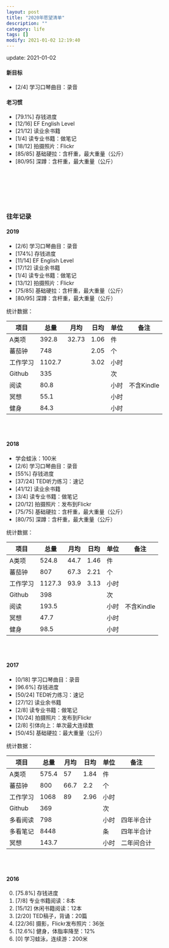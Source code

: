 ```yaml
---
layout: post
title: "2020年愿望清单"
description: ""
category: life
tags: []
modify: 2021-01-02 12:19:40
---
```


update: 2021-01-02


#### 新目标
+ [2/4] 学习口琴曲目：录音

#### 老习惯
+ [79.1%] 存钱进度
+ [12/16] EF English Level
+ [21/12] 读业余书籍
+ [1/4] 读专业书籍：做笔记
+ [18/12] 拍摄照片：Flickr
+ [85/85] 基础硬拉：含杆重，最大重量（公斤）
+ [80/95] 深蹲：含杆重，最大重量（公斤）


<br />
<br />
<br />
<br />
<br />

### 往年记录

#### 2019
+ [2/6] 学习口琴曲目：录音
+ [174%] 存钱进度
+ [11/14] EF English Level
+ [17/12] 读业余书籍
+ [1/4] 读专业书籍：做笔记
+ [13/12] 拍摄照片：Flickr
+ [75/85] 基础硬拉：含杆重，最大重量（公斤）
+ [80/95] 深蹲：含杆重，最大重量（公斤）

统计数据：

项目 | 总量 | 月均 | 日均 | 单位 | 备注
-----|------|------|------|------|----
A类项 | 392.8 | 32.73 | 1.06 | 件   |
蕃茄钟 | 748 |  | 2.05 | 个   |
工作学习 | 1102.7 |  | 3.02 | 小时|
Github | 335 |     |      | 次   |
阅读| 80.8 |    |      | 小时 | 不含Kindle
冥想  | 55.1 |    |      | 小时 |
健身  | 84.3 |    |      | 小时 |

<br />
<br />


#### 2018

+ 学会蛙泳：100米
+ [2/6] 学习口琴曲目：录音
+ [55%] 存钱进度
+ [37/24] TED听力练习：速记
+ [41/12] 读业余书籍
+ [3/4] 读专业书籍：做笔记
+ [20/12] 拍摄照片：发布到Flickr
+ [75/75] 基础硬拉：含杆重，最大重量（公斤）
+ [80/75] 深蹲：含杆重，最大重量（公斤）

统计数据：

项目 | 总量 | 月均 | 日均 | 单位 | 备注
-----|------|------|------|------|----
A类项 | 524.8 | 44.7 | 1.46 | 件   |
蕃茄钟 | 807 | 67.3 | 2.21 | 个   |
工作学习 | 1127.3 | 93.9 | 3.13 | 小时|
Github | 398 |     |      | 次   |
阅读| 193.5 |    |      | 小时 | 不含Kindle
冥想  | 47.7 |    |      | 小时 |
健身  | 98.5 |    |      | 小时 |

<br />
<br />


#### 2017

+ [0/18] 学习口琴曲目：录音
+ [96.6%] 存钱进度
+ [50/24] TED听力练习：速记
+ [27/12] 读业余书籍
+ [2/8] 读专业书籍：做笔记
+ [10/24] 拍摄照片：发布到Flickr
+ [2/8] 引体向上：单次最大连续数
+ [50/45] 基础硬拉：最大重量（公斤）

统计数据：

项目 | 总量 | 月均 | 日均 | 单位 | 备注
-----|------|------|------|------|----
A类项 | 575.4 | 57 | 1.84 | 件   |
蕃茄钟 | 800 | 66.7 | 2.2 | 个   |
工作学习 | 1068 | 89 | 2.96 | 小时|
Github | 369 |     |      | 次   |
多看阅读| 798 |    |      | 小时 | 四年半合计
多看笔记| 8448 |    |     | 条   | 四年半合计
冥想  | 143.7 |    |      | 小时 | 二年间合计

<br />
<br />

#### 2016

0. [75.8%] 存钱进度
1. [7/8] 专业书籍阅读：8本
2. [15/12] 休闲书籍阅读：12本
4. [2/20] TED稿子，背诵：20篇
5. [22/36] 摄影，Flickr发布照片：36张
3. [12.6%] 健身，体脂率降至：12%
6. [0] 学习蛙泳，连续游：200米
